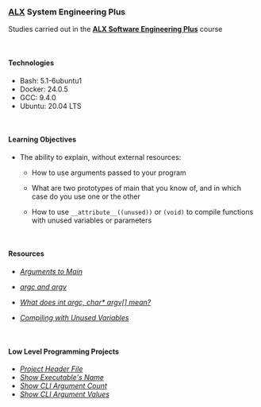 ### [ALX](https://www.alxafrica.com/) System Engineering Plus

Studies carried out in the **[ALX Software Engineering Plus](https://www.alxafrica.com/software-engineering-plus/)** course

<br />

#### Technologies

* Bash:		5.1-6ubuntu1
* Docker:	24.0.5
* GCC:		9.4.0
* Ubuntu:	20.04 LTS

<br />

#### Learning Objectives

* The ability to explain, without external resources:
	* How to use arguments passed to your program

	* What are two prototypes of main that you know of, and in which case do you use one or the other

	* How to use `__attribute__((unused))` or `(void)` to compile functions with unused variables or parameters

<br />

#### Resources

* _[Arguments to Main](https://publications.gbdirect.co.uk//c_book/chapter10/arguments_to_main.html)_

* _[argc and argv](http://crasseux.com/books/ctutorial/argc-and-argv.html)_

* _[What does int argc, char* argv[] mean?](https://www.youtube.com/watch?v=aP1ijjeZc24)_

* _[Compiling with Unused Variables](https://www.google.com/webhp?q=unused+variable+C)_

<br />

#### Low Level Programming Projects

* _[Project Header File](main.h)_
* _[Show Executable's Name](0-whatsmyname.c)_
* _[Show CLI Argument Count](1-args.c)_
* _[Show CLI Argument Values](2-args.c)_

<br />
